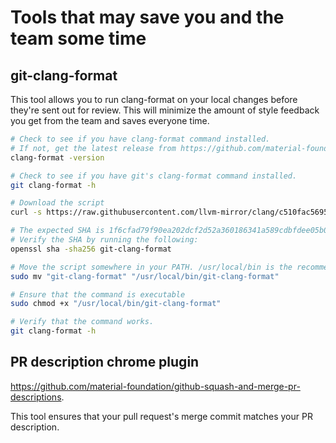 # Tools that may save you and the team some time

## git-clang-format

This tool allows you to run clang-format on your local changes before they're sent out for review.
This will minimize the amount of style feedback you get from the team and saves everyone time.

```bash
# Check to see if you have clang-format command installed.
# If not, get the latest release from https://github.com/material-foundation/clang-format/releases
clang-format -version

# Check to see if you have git's clang-format command installed.
git clang-format -h

# Download the script
curl -s https://raw.githubusercontent.com/llvm-mirror/clang/c510fac5695e904b43d5bf0feee31cc9550f110e/tools/clang-format/git-clang-format -o "git-clang-format"

# The expected SHA is 1f6cfad79f90ea202dcf2d52a360186341a589cdbfdee05b0e7694f912aa9820
# Verify the SHA by running the following:
openssl sha -sha256 git-clang-format

# Move the script somewhere in your PATH. /usr/local/bin is the recommended default.
sudo mv "git-clang-format" "/usr/local/bin/git-clang-format"

# Ensure that the command is executable
sudo chmod +x "/usr/local/bin/git-clang-format"

# Verify that the command works.
git clang-format -h
```

## PR description chrome plugin

https://github.com/material-foundation/github-squash-and-merge-pr-descriptions.

This tool ensures that your pull request's merge commit matches your PR description.
